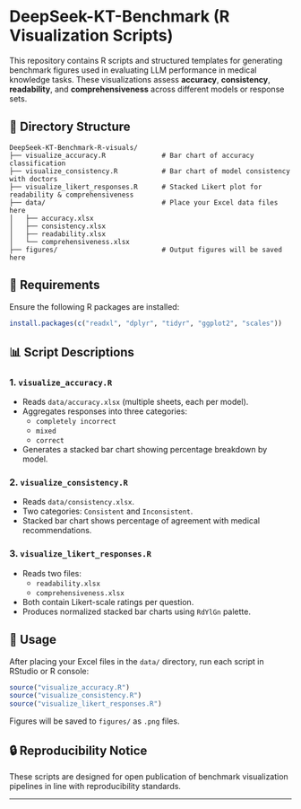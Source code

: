 # DeepSeek-KT-Benchmark (R Visualization Scripts)

This repository contains R scripts and structured templates for generating benchmark figures used in evaluating LLM performance in medical knowledge tasks. These visualizations assess **accuracy**, **consistency**, **readability**, and **comprehensiveness** across different models or response sets.

## 📁 Directory Structure

```
DeepSeek-KT-Benchmark-R-visuals/
├── visualize_accuracy.R              # Bar chart of accuracy classification
├── visualize_consistency.R           # Bar chart of model consistency with doctors
├── visualize_likert_responses.R      # Stacked Likert plot for readability & comprehensiveness
├── data/                             # Place your Excel data files here
│   ├── accuracy.xlsx
│   ├── consistency.xlsx
│   ├── readability.xlsx
│   └── comprehensiveness.xlsx
├── figures/                          # Output figures will be saved here
```

## 🔧 Requirements

Ensure the following R packages are installed:

```r
install.packages(c("readxl", "dplyr", "tidyr", "ggplot2", "scales"))
```

## 📊 Script Descriptions

### 1. `visualize_accuracy.R`
- Reads `data/accuracy.xlsx` (multiple sheets, each per model).
- Aggregates responses into three categories:
  - `completely incorrect`
  - `mixed`
  - `correct`
- Generates a stacked bar chart showing percentage breakdown by model.

### 2. `visualize_consistency.R`
- Reads `data/consistency.xlsx`.
- Two categories: `Consistent` and `Inconsistent`.
- Stacked bar chart shows percentage of agreement with medical recommendations.

### 3. `visualize_likert_responses.R`
- Reads two files:
  - `readability.xlsx`
  - `comprehensiveness.xlsx`
- Both contain Likert-scale ratings per question.
- Produces normalized stacked bar charts using `RdYlGn` palette.

## 🧪 Usage

After placing your Excel files in the `data/` directory, run each script in RStudio or R console:

```r
source("visualize_accuracy.R")
source("visualize_consistency.R")
source("visualize_likert_responses.R")
```

Figures will be saved to `figures/` as `.png` files.

## 🔒 Reproducibility Notice

These scripts are designed for open publication of benchmark visualization pipelines in line with reproducibility standards.

---
